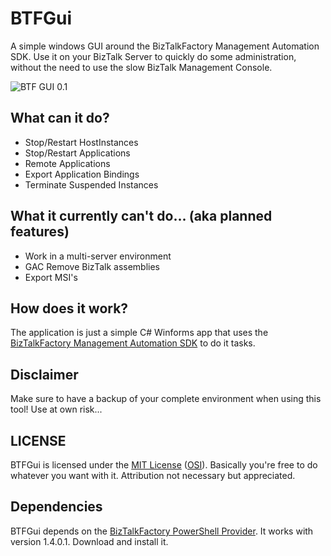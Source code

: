 # BTFGui
A simple windows GUI around the BizTalkFactory Management Automation SDK.
Use it on your BizTalk Server to quickly do some administration, without the need to use the slow BizTalk Management Console.

![BTF GUI 0.1](http://i.imgur.com/xRezISe.png)

## What can it do?

  * Stop/Restart HostInstances
  * Stop/Restart Applications
  * Remote Applications
  * Export Application Bindings
  * Terminate Suspended Instances

## What it currently can't do... (aka planned features)

 * Work in a multi-server environment
 * GAC Remove BizTalk assemblies
 * Export MSI's

## How does it work?
The application is just a simple C# Winforms app that uses the [BizTalkFactory Management Automation SDK](https://psbiztalk.codeplex.com/#biztalkfactory_management_automation) to do it tasks.

## Disclaimer
Make sure to have a backup of your complete environment when using this tool! Use at own risk...

## LICENSE
BTFGui is licensed under the [MIT License](https://github.com/joenmaes/BTFGui/blob/master/LICENSE) ([OSI](http://www.opensource.org/licenses/mit-license.php)). Basically you're free to do whatever you want with it. Attribution not necessary but appreciated.

## Dependencies
BTFGui depends on the [BizTalkFactory PowerShell Provider](https://psbiztalk.codeplex.com). It works with version 1.4.0.1. Download and install it.
